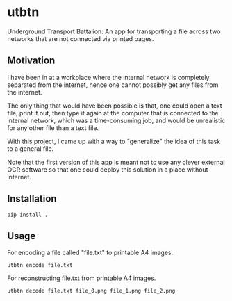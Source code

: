 # utbtn
Underground Transport Battalion: An app for transporting a file across two networks that are not connected via printed pages.

## Motivation
I have been in at a workplace where the internal network is completely separated from the internet,
hence one cannot possibly get any files from the internet.

The only thing that would have been possible is that, one could open a text file,
print it out, then type it again at the computer that is connected to the internal network,
which was a time-consuming job, and would be unrealistic for any other file than a text file.

With this project, I came up with a way to "generalize" the idea of this task to a general file.

Note that the first version of this app is meant not to use any clever external OCR software
so that one could deploy this solution in a place without internet.

## Installation
```
pip install .
```

## Usage
For encoding a file called "file.txt" to printable A4 images.
```
utbtn encode file.txt
```

For reconstructing file.txt from printable A4 images.
```
utbtn decode file.txt file_0.png file_1.png file_2.png
```